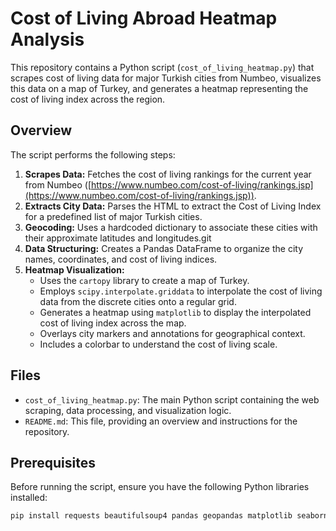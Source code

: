 # Cost of Living Abroad Heatmap Analysis

This repository contains a Python script (`cost_of_living_heatmap.py`) that scrapes cost of living data for major Turkish cities from Numbeo, visualizes this data on a map of Turkey, and generates a heatmap representing the cost of living index across the region.

## Overview

The script performs the following steps:

1.  **Scrapes Data:** Fetches the cost of living rankings for the current year from Numbeo ([https://www.numbeo.com/cost-of-living/rankings.jsp](https://www.numbeo.com/cost-of-living/rankings.jsp)).
2.  **Extracts City Data:** Parses the HTML to extract the Cost of Living Index for a predefined list of major Turkish cities.
3.  **Geocoding:** Uses a hardcoded dictionary to associate these cities with their approximate latitudes and longitudes.git 
4.  **Data Structuring:** Creates a Pandas DataFrame to organize the city names, coordinates, and cost of living indices.
5.  **Heatmap Visualization:**
    * Uses the `cartopy` library to create a map of Turkey.
    * Employs `scipy.interpolate.griddata` to interpolate the cost of living data from the discrete cities onto a regular grid.
    * Generates a heatmap using `matplotlib` to display the interpolated cost of living index across the map.
    * Overlays city markers and annotations for geographical context.
    * Includes a colorbar to understand the cost of living scale.

## Files

* `cost_of_living_heatmap.py`: The main Python script containing the web scraping, data processing, and visualization logic.
* `README.md`: This file, providing an overview and instructions for the repository.

## Prerequisites

Before running the script, ensure you have the following Python libraries installed:

```bash
pip install requests beautifulsoup4 pandas geopandas matplotlib seaborn python-dotenv